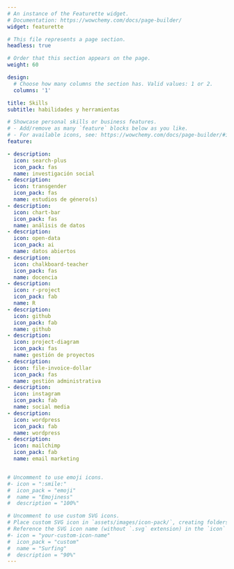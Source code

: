 ```yaml
---
# An instance of the Featurette widget.
# Documentation: https://wowchemy.com/docs/page-builder/
widget: featurette

# This file represents a page section.
headless: true

# Order that this section appears on the page.
weight: 60

design:
  # Choose how many columns the section has. Valid values: 1 or 2.
  columns: '1'

title: Skills
subtitle: habilidades y herramientas

# Showcase personal skills or business features.
# - Add/remove as many `feature` blocks below as you like.
# - For available icons, see: https://wowchemy.com/docs/page-builder/#icons
feature:

- description: 
  icon: search-plus
  icon_pack: fas
  name: investigación social
- description: 
  icon: transgender
  icon_pack: fas
  name: estudios de género(s)
- description: 
  icon: chart-bar
  icon_pack: fas
  name: análisis de datos
- description: 
  icon: open-data
  icon_pack: ai
  name: datos abiertos
- description: 
  icon: chalkboard-teacher
  icon_pack: fas
  name: docencia
- description: 
  icon: r-project
  icon_pack: fab
  name: R
- description: 
  icon: github
  icon_pack: fab
  name: github
- description: 
  icon: project-diagram
  icon_pack: fas
  name: gestión de proyectos
- description: 
  icon: file-invoice-dollar
  icon_pack: fas
  name: gestión administrativa
- description: 
  icon: instagram
  icon_pack: fab
  name: social media
- description: 
  icon: wordpress
  icon_pack: fab
  name: wordpress 
- description: 
  icon: mailchimp
  icon_pack: fab
  name: email marketing 


# Uncomment to use emoji icons.
#- icon = ":smile:"
#  icon_pack = "emoji"
#  name = "Emojiness"
#  description = "100%"  

# Uncomment to use custom SVG icons.
# Place custom SVG icon in `assets/images/icon-pack/`, creating folders if necessary.
# Reference the SVG icon name (without `.svg` extension) in the `icon` field.
#- icon = "your-custom-icon-name"
#  icon_pack = "custom"
#  name = "Surfing"
#  description = "90%"
---
```

